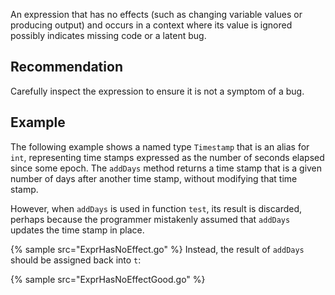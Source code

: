 An expression that has no effects (such as changing variable values or producing output) and occurs in a context where its value is ignored possibly indicates missing code or a latent bug.


## Recommendation
Carefully inspect the expression to ensure it is not a symptom of a bug.


## Example
The following example shows a named type `Timestamp` that is an alias for `int`, representing time stamps expressed as the number of seconds elapsed since some epoch. The `addDays` method returns a time stamp that is a given number of days after another time stamp, without modifying that time stamp.

However, when `addDays` is used in function `test`, its result is discarded, perhaps because the programmer mistakenly assumed that `addDays` updates the time stamp in place.

{% sample src="ExprHasNoEffect.go" %}
Instead, the result of `addDays` should be assigned back into `t`:

{% sample src="ExprHasNoEffectGood.go" %}
